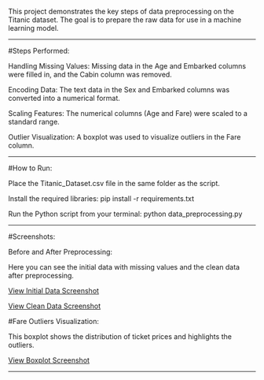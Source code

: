 This project demonstrates the key steps of data preprocessing on the Titanic dataset. The goal is to prepare the raw data for use in a machine learning model.

------------------------------------------------------------------------------------------------------------------------

#Steps Performed:

Handling Missing Values: Missing data in the Age and Embarked columns were filled in, and the Cabin column was removed.

Encoding Data: The text data in the Sex and Embarked columns was converted into a numerical format.

Scaling Features: The numerical columns (Age and Fare) were scaled to a standard range.

Outlier Visualization: A boxplot was used to visualize outliers in the Fare column.

------------------------------------------------------------------------------------------------------------------------

#How to Run:

Place the Titanic_Dataset.csv file in the same folder as the script.

Install the required libraries:
       pip install -r requirements.txt

Run the Python script from your terminal:
       python data_preprocessing.py

------------------------------------------------------------------------------------------------------------------------

#Screenshots:

Before and After Preprocessing:

Here you can see the initial data with missing values and the clean data after preprocessing.

[View Initial Data Screenshot](Screenshots/initial_info.png)

[View Clean Data Screenshot](Screenshots/final_info.png)

#Fare Outliers Visualization:

This boxplot shows the distribution of ticket prices and highlights the outliers.

[View Boxplot Screenshot](Screenshots/boxplot.png)

------------------------------------------------------------------------------------------------------------------------